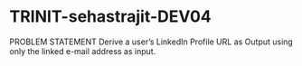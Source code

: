 # TRINIT-sehastrajit-DEV04

PROBLEM STATEMENT
    Derive a user’s LinkedIn Profile URL as Output using only the linked e-mail address as input.
